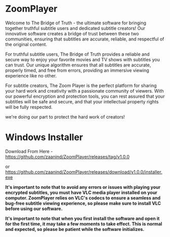 # ZoomPlayer


Welcome to The Bridge of Truth - the ultimate software for bringing together truthful subtitle users and dedicated subtitle creators! Our innovative software creates a bridge of trust between these two communities, ensuring that subtitles are accurate, reliable, and respectful of the original content.


For truthful subtitle users, The Bridge of Truth provides a reliable and secure way to enjoy your favorite movies and TV shows with subtitles you can trust. Our unique algorithm ensures that all subtitles are accurate, properly timed, and free from errors, providing an immersive viewing experience like no other.


For subtitle creators, The Zoom Player is the perfect platform for sharing your hard work and creativity with a passionate community of viewers. With our powerful encryption and protection tools, you can rest assured that your subtitles will be safe and secure, and that your intellectual property rights will be fully respected.



we're doing our part to protect the hard work of creators!


# Windows Installer


Download From Here - https://github.com/zaanind/ZoomPlayer/releases/tag/v1.0.0

or
https://github.com/zaanind/ZoomPlayer/releases/download/v1.0.0/installer.exe



**It's important to note that to avoid any errors or issues with playing your encrypted subtitles, you must have VLC media player installed on your 
computer. ZoomPlayer relies on VLC's codecs to ensure a seamless and bug-free subtitle viewing experience, so please make sure to install VLC before using our software.**

**It's important to note that when you first install the software and open it for the first time, it may take a few moments to take effect. This is normal and expected, so please be patient while the software initializes.**
